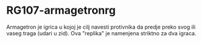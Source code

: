 # RG107-armagetronrg

Armagetron je igrica u kojoj je cilj navesti protivnika da predje preko svog ili vaseg traga (udari u zid).
Ova "replika" je namenjena striktno za dva igraca.